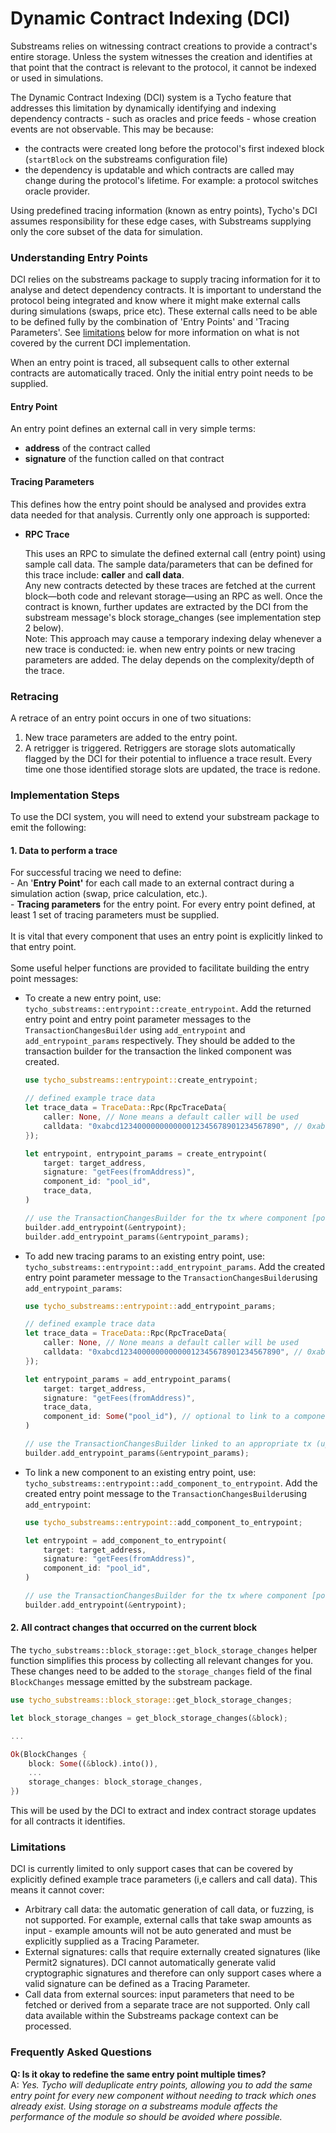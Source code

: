 # Dynamic Contract Indexing (DCI)

Substreams relies on witnessing contract creations to provide a contract's entire storage. Unless the system witnesses the creation and identifies at that point that the contract is relevant to the protocol, it cannot be indexed or used in simulations.

The Dynamic Contract Indexing (DCI) system is a Tycho feature that addresses this limitation by dynamically identifying and indexing dependency contracts - such as oracles and price feeds - whose creation events are not observable. This may be because:

* the contracts were created long before the protocol's first indexed block (`startBlock` on the substreams configuration file)
* the dependency is updatable and which contracts are called may change during the protocol's lifetime. For example: a protocol switches oracle provider.

Using predefined tracing information (known as entry points), Tycho's DCI assumes responsibility for these edge cases, with Substreams supplying only the core subset of the data for simulation.&#x20;

### Understanding Entry Points

DCI relies on the substreams package to supply tracing information for it to analyse and detect dependency contracts. It is important to understand the protocol being integrated and know where it might make external calls during simulations (swaps, price etc). These external calls need to be able to be defined fully by the combination of 'Entry Points' and 'Tracing Parameters'. See [limitations](dynamic-contract-indexing-dci.md#motivation-1) below for more information on what is not covered by the current DCI implementation.

When an entry point is traced, all subsequent calls to other external contracts are automatically traced. Only the initial entry point needs to be supplied.

#### Entry Point

An entry point defines an external call in very simple terms:&#x20;

* **address** of the contract called
* **signature** of the function called on that contract

#### Tracing Parameters

This defines how the entry point should be analysed and provides extra data needed for that analysis. Currently only one approach is supported:

*   **RPC Trace**

    This uses an RPC to simulate the defined external call (entry point) using sample call data. The sample data/parameters that can be defined for this trace include: **caller** and **call data**.\
    Any new contracts detected by these traces are fetched at the current block—both code and relevant storage—using an RPC as well. Once the contract is known, further updates are extracted by the DCI from the substream message's block storage\_changes (see implementation step 2 below).\
    Note: This approach may cause a temporary indexing delay whenever a new trace is conducted: ie. when new entry points or new tracing parameters are added. The delay depends on the complexity/depth of the trace.

### Retracing

A retrace of an entry point occurs in one of two situations:

1. New trace parameters are added to the entry point.
2. A retrigger is triggered. Retriggers are storage slots automatically flagged by the DCI for their potential to influence a trace result. Every time one those identified storage slots are updated, the trace is redone.

### Implementation Steps <a href="#motivation" id="motivation"></a>

To use the DCI system, you will need to extend your substream package to emit the following:

#### 1. Data to perform a trace <a href="#motivation" id="motivation"></a>

For successful tracing we need to define: \
\- An '**Entry Point'** for each call made to an external contract during a simulation action (swap, price calculation, etc.).\
\- **Tracing parameters** for the entry point. For every entry point defined, at least 1 set of tracing parameters must be supplied.\
\
It is vital that every component that uses an entry point is explicitly linked to that entry point. \
\
Some useful helper functions are provided to facilitate building the entry point messages:

*   To create a new entry point, use: `tycho_substreams::entrypoint::create_entrypoint`. Add the returned entry point and entry point parameter messages to the `TransactionChangesBuilder` using `add_entrypoint` and `add_entrypoint_params` respectively. They should be added to the transaction builder for the transaction the linked component was created.

    ```rust
    use tycho_substreams::entrypoint::create_entrypoint;

    // defined example trace data
    let trace_data = TraceData::Rpc(RpcTraceData{
        caller: None, // None means a default caller will be used
        calldata: "0xabcd123400000000000012345678901234567890", // 0xabcd1234 - function selector, 00000000000012345678901234567890 - input address
    });

    let entrypoint, entrypoint_params = create_entrypoint(
        target: target_address,
        signature: "getFees(fromAddress)",
        component_id: "pool_id",
        trace_data,
    )

    // use the TransactionChangesBuilder for the tx where component [pool_id] was created
    builder.add_entrypoint(&entrypoint);
    builder.add_entrypoint_params(&entrypoint_params);
    ```
*   To add new tracing params to an existing entry point, use: `tycho_substreams::entrypoint::add_entrypoint_params`. Add the created entry point parameter message to the `TransactionChangesBuilder`using `add_entrypoint_params`:

    ```rust
    use tycho_substreams::entrypoint::add_entrypoint_params;

    // defined example trace data
    let trace_data = TraceData::Rpc(RpcTraceData{
        caller: None, // None means a default caller will be used
        calldata: "0xabcd123400000000000012345678901234567890", // 0xabcd1234 - function selector, 00000000000012345678901234567890 - input address
    });

    let entrypoint_params = add_entrypoint_params(
        target: target_address,
        signature: "getFees(fromAddress)",
        trace_data,
        component_id: Some("pool_id"), // optional to link to a component
    )

    // use the TransactionChangesBuilder linked to an appropriate tx (up to your discretion)
    builder.add_entrypoint_params(&entrypoint_params);
    ```
*   To link a new component to an existing entry point, use: `tycho_substreams::entrypoint::add_component_to_entrypoint`. Add the created entry point message to the `TransactionChangesBuilder`using `add_entrypoint`:

    ```rust
    use tycho_substreams::entrypoint::add_component_to_entrypoint;

    let entrypoint = add_component_to_entrypoint(
        target: target_address,
        signature: "getFees(fromAddress)",
        component_id: "pool_id",
    )

    // use the TransactionChangesBuilder for the tx where component [pool_id] was created
    builder.add_entrypoint(&entrypoint);
    ```

#### **2. All contract changes that occurred on the current block** <a href="#motivation" id="motivation"></a>

The `tycho_substreams::block_storage::get_block_storage_changes` helper function simplifies this process by collecting all relevant changes for you. These changes need to be added to the `storage_changes` field of the final `BlockChanges` message emitted by the substream package.

```rust
use tycho_substreams::block_storage::get_block_storage_changes;

let block_storage_changes = get_block_storage_changes(&block);

...

Ok(BlockChanges {
    block: Some((&block).into()),
    ...
    storage_changes: block_storage_changes,
})
```

This will be used by the DCI to extract and index contract storage updates for all contracts it identifies.

### Limitations <a href="#motivation" id="motivation"></a>

DCI is currently limited to only support cases that can be covered by explicitly defined example trace parameters (i,e callers and call data). This means it cannot cover:

* Arbitrary call data: the automatic generation of call data, or fuzzing, is not supported. For example, external calls that take swap amounts as input - example amounts will not be auto generated and must be explicitly supplied as a Tracing Parameter.
* External signatures: calls that require externally created signatures (like Permit2 signatures). DCI cannot automatically generate valid cryptographic signatures and therefore can only support cases where a valid signature can be defined as a Tracing Parameter.
* Call data from external sources: input parameters that need to be fetched or derived from a separate trace are not supported. Only call data available within the Substreams package context can be processed.

### Frequently Asked Questions <a href="#motivation" id="motivation"></a>

**Q: Is it okay to redefine the same entry point multiple times?** \
A: _Yes. Tycho will deduplicate entry points, allowing you to add the same entry point for every new component without needing to track which ones already exist. Using storage on a substreams module affects the performance of the module so should be avoided where possible._
